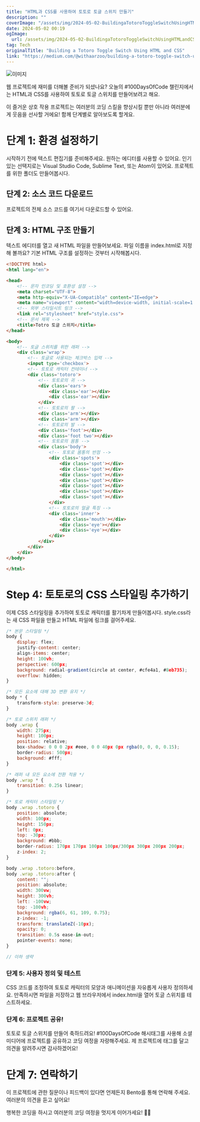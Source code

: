 ```yaml
---
title: "HTML과 CSS를 사용하여 토토로 토글 스위치 만들기"
description: ""
coverImage: "/assets/img/2024-05-02-BuildingaTotoroToggleSwitchUsingHTMLandCSS_0.png"
date: 2024-05-02 00:19
ogImage: 
  url: /assets/img/2024-05-02-BuildingaTotoroToggleSwitchUsingHTMLandCSS_0.png
tag: Tech
originalTitle: "Building a Totoro Toggle Switch Using HTML and CSS"
link: "https://medium.com/@withaarzoo/building-a-totoro-toggle-switch-using-html-and-css-5043c1904451"
---
```



![이미지](https://miro.medium.com/v2/resize:fit:1200/1*iYFn9d8WYGm9cfRXBZVzLg.gif)

웹 프로젝트에 재미를 더해볼 준비가 되셨나요? 오늘의 #100DaysOfCode 챌린지에서는 HTML과 CSS를 사용하여 토토로 토글 스위치를 만들어보려고 해요.

이 즐거운 상호 작용 프로젝트는 여러분의 코딩 스킬을 향상시킬 뿐만 아니라 여러분에게 웃음을 선사할 거에요! 함께 단계별로 알아보도록 할게요.

# 단계 1: 환경 설정하기

<div class="content-ad"></div>

시작하기 전에 텍스트 편집기를 준비해주세요. 원하는 에디터를 사용할 수 있어요. 인기 있는 선택지로는 Visual Studio Code, Sublime Text, 또는 Atom이 있어요. 프로젝트를 위한 폴더도 만들어봅시다.

## 단계 2: 소스 코드 다운로드

프로젝트의 전체 소스 코드를 여기서 다운로드할 수 있어요.

## 단계 3: HTML 구조 만들기

<div class="content-ad"></div>

텍스트 에디터를 열고 새 HTML 파일을 만들어보세요. 파일 이름을 index.html로 지정해 볼까요? 기본 HTML 구조를 설정하는 것부터 시작해봅시다.

```html
<!DOCTYPE html>
<html lang="en">

<head>
    <!-- 문자 인코딩 및 호환성 설정 -->
    <meta charset="UTF-8">
    <meta http-equiv="X-UA-Compatible" content="IE=edge">
    <meta name="viewport" content="width=device-width, initial-scale=1.0">
    <!-- 외부 스타일시트 링크 -->
    <link rel="stylesheet" href="style.css">
    <!-- 문서 제목 -->
    <title>Totro 토글 스위치</title>
</head>

<body>
    <!-- 토글 스위치를 위한 래퍼 -->
    <div class='wrap'>
        <!-- 토글로 사용되는 체크박스 입력 -->
        <input type='checkbox'>
        <!-- 토토로 캐릭터 컨테이너 -->
        <div class='totoro'>
            <!-- 토토로의 귀 -->
            <div class='ears'>
                <div class='ear'></div>
                <div class='ear'></div>
            </div>
            <!-- 토토로의 팔 -->
            <div class='arm'></div>
            <div class='arm'></div>
            <!-- 토토로의 발 -->
            <div class='foot'></div>
            <div class='foot two'></div>
            <!-- 토토로의 몸통 -->
            <div class='body'>
                <!-- 토토로 몸통의 반점 -->
                <div class='spots'>
                    <div class='spot'></div>
                    <div class='spot'></div>
                    <div class='spot'></div>
                    <div class='spot'></div>
                    <div class='spot'></div>
                    <div class='spot'></div>
                    <div class='spot'></div>
                </div>
                <!-- 토토로의 얼굴 특징 -->
                <div class='inner'>
                    <div class='mouth'></div>
                    <div class='eye'></div>
                    <div class='eye'></div>
                </div>
            </div>
        </div>
    </div>
</body>

</html>
```

# Step 4: 토토로의 CSS 스타일링 추가하기

이제 CSS 스타일링을 추가하여 토토로 캐릭터를 활기차게 만들어봅시다. style.css라는 새 CSS 파일을 만들고 HTML 파일에 링크를 걸어주세요.

<div class="content-ad"></div>

```js
/* 본문 스타일링 */
body {
    display: flex;
    justify-content: center;
    align-items: center;
    height: 100vh;
    perspective: 600px;
    background: radial-gradient(circle at center, #cfe4a1, #8eb735);
    overflow: hidden;
}

/* 모든 요소에 대해 3D 변환 유지 */
body * {
    transform-style: preserve-3d;
}

/* 토로 스위치 래퍼 */
body .wrap {
    width: 275px;
    height: 100px;
    position: relative;
    box-shadow: 0 0 0 2px #eee, 0 0 40px 0px rgba(0, 0, 0, 0.15);
    border-radius: 500px;
    background: #fff;
}

/* 래퍼 내 모든 요소에 전환 적용 */
body .wrap * {
    transition: 0.25s linear;
}

/* 토로 캐릭터 스타일링 */
body .wrap .totoro {
    position: absolute;
    width: 100px;
    height: 150px;
    left: 0px;
    top: -30px;
    background: #bbb;
    border-radius: 170px 170px 100px 100px/300px 300px 200px 200px;
    z-index: 2;
}

body .wrap .totoro:before,
body .wrap .totoro:after {
    content: "";
    position: absolute;
    width: 300vw;
    height: 300vh;
    left: -100vw;
    top: -100vh;
    background: rgba(6, 61, 109, 0.75);
    z-index: -1;
    transform: translateZ(-10px);
    opacity: 0;
    transition: 0.5s ease-in-out;
    pointer-events: none;
}

// 이하 생략
```

### 단계 5: 사용자 정의 및 테스트

CSS 코드를 조정하여 토토로 캐릭터의 모양과 애니메이션을 자유롭게 사용자 정의하세요. 만족하시면 파일을 저장하고 웹 브라우저에서 index.html을 열어 토글 스위치를 테스트하세요.

### 단계 6: 프로젝트 공유!

<div class="content-ad"></div>

토토로 토글 스위치를 만들어 축하드려요! #100DaysOfCode 해시태그를 사용해 소셜 미디어에 프로젝트를 공유하고 코딩 여정을 자랑해주세요. 제 프로젝트에 태그를 달고 의견을 알려주시면 감사하겠어요!

# 단계 7: 연락하기

이 프로젝트에 관한 질문이나 피드백이 있다면 언제든지 Bento를 통해 연락해 주세요. 여러분의 의견을 듣고 싶어요!

행복한 코딩을 하시고 여러분의 코딩 여정을 멋지게 이어가세요! 🚀✨